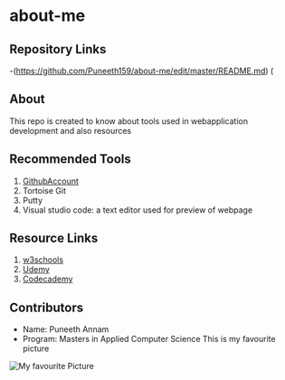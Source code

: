 # about-me

## Repository Links
-(https://github.com/Puneeth159/about-me/edit/master/README.md)
(

## About
This repo is created to know about tools used in webapplication development and also resources

## Recommended Tools
1. [GithubAccount](https://github.com/Puneeth159)
1. Tortoise Git
1. Putty
1. Visual studio code: a text editor used for preview of webpage

## Resource Links
1. [w3schools](https://www.w3schools.com/)
1. [Udemy](https://www.udemy.com/courses/development/web-development/?search-query=web+development)
1. [Codecademy](https://www.codecademy.com/catalog/subject/all)

## Contributors
- Name: Puneeth Annam
- Program: Masters in Applied Computer Science
  This is my favourite picture

![My favourite Picture](https://imagevars.gulfnews.com/2019/08/09/190809-india-flag_16c77466fdf_large.jpg)



